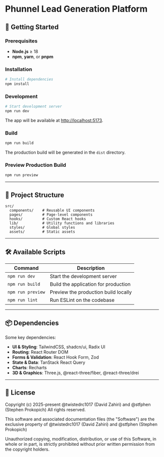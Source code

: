 # Phunnel Lead Generation Platform

## 🚀 Getting Started

### Prerequisites
- **Node.js** ≥ 18
- **npm**, **yarn**, or **pnpm**

### Installation
```bash
# Install dependencies
npm install
```

### Development
```bash
# Start development server
npm run dev
```
The app will be available at [http://localhost:5173](http://localhost:5173).

### Build
```bash
npm run build
```
The production build will be generated in the `dist` directory.

### Preview Production Build
```bash
npm run preview
```

---

## 📂 Project Structure
```
src/
  components/    # Reusable UI components
  pages/         # Page-level components
  hooks/         # Custom React hooks
  lib/           # Utility functions and libraries
  styles/        # Global styles
  assets/        # Static assets
```

---

## 🛠 Available Scripts
| Command           | Description                              |
|-------------------|------------------------------------------|
| `npm run dev`     | Start the development server              |
| `npm run build`   | Build the application for production      |
| `npm run preview` | Preview the production build locally      |
| `npm run lint`    | Run ESLint on the codebase                 |

---

## 📦 Dependencies
Some key dependencies:
- **UI & Styling**: TailwindCSS, shadcn/ui, Radix UI
- **Routing**: React Router DOM
- **Forms & Validation**: React Hook Form, Zod
- **State & Data**: TanStack React Query
- **Charts**: Recharts
- **3D & Graphics**: Three.js, @react-three/fiber, @react-three/drei

---

## 📝 License
Copyright (c) 2025-present @twistedrc1017 (David Zahiri) and @stfphen (Stephen Prokopich)
All rights reserved.

This software and associated documentation files (the "Software") are the exclusive property of @twistedrc1017 (David Zahiri) and @stfphen (Stephen Prokopich)

Unauthorized copying, modification, distribution, or use of this Software, in whole or in part, is strictly prohibited without prior written permission from the copyright holders.
